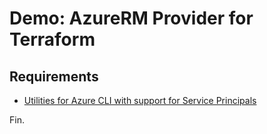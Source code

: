 # Demo: AzureRM Provider for Terraform

## Requirements

- [Utilities for Azure CLI with support for Service Principals](https://github.com/darinegan/azure-cli-sp)

Fin.

